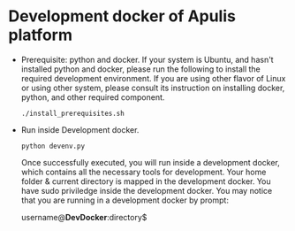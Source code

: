 # Development docker of Apulis platform

* Prerequisite: python and docker. 
  If your system is Ubuntu, and hasn't installed python and docker, please run the following to install the required development environment. If you are using other flavor of Linux or using other system, please consult its instruction on installing docker, python, and other required component. 
  ```
  ./install_prerequisites.sh 
  ```
  
* Run inside Development docker. 
  ```
  python devenv.py
  ```
  Once successfully executed, you will run inside a development docker, which contains all the necessary tools for development. Your home folder & current directory is mapped in the development docker. You have sudo priviledge inside the development docker. You may notice that you are running in a development docker by prompt:
  
  username@**__DevDocker__**:directory$

